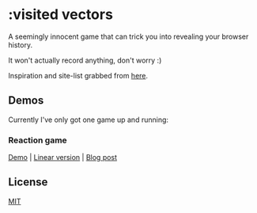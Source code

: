 :visited vectors
================

A seemingly innocent game that can trick you into revealing your browser history.

It won't actually record anything, don't worry :)

Inspiration and site-list grabbed from [here](https://github.com/Conlectus/WhoAmI).

## Demos
Currently I've only got one game up and running:

### Reaction game

[Demo](https://rileyjshaw.com/visited-vectors/reaction/) | [Linear version](https://rileyjshaw.com/visited-vectors/reaction/linear.html) | [Blog post](https://rileyjshaw.com/blog/stealing-history-with-CSS-binary-trees/)

## License
[MIT](./LICENSE)
